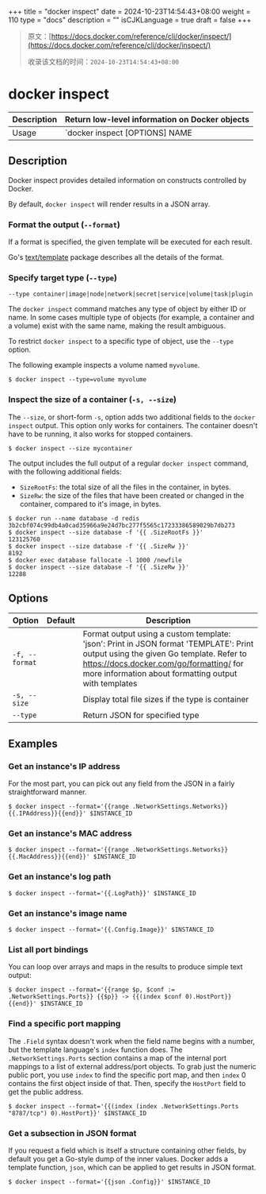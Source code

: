 +++
title = "docker inspect"
date = 2024-10-23T14:54:43+08:00
weight = 110
type = "docs"
description = ""
isCJKLanguage = true
draft = false
+++

> 原文：[https://docs.docker.com/reference/cli/docker/inspect/](https://docs.docker.com/reference/cli/docker/inspect/)
>
> 收录该文档的时间：`2024-10-23T14:54:43+08:00`

# docker inspect

| Description | Return low-level information on Docker objects  |
| :---------- | ----------------------------------------------- |
| Usage       | `docker inspect [OPTIONS] NAME|ID [NAME|ID...]` |

## Description

Docker inspect provides detailed information on constructs controlled by Docker.

By default, `docker inspect` will render results in a JSON array.

### Format the output (`--format`)

If a format is specified, the given template will be executed for each result.

Go's [text/template](https://pkg.go.dev/text/template) package describes all the details of the format.

### Specify target type (`--type`)

```
--type container|image|node|network|secret|service|volume|task|plugin
```

The `docker inspect` command matches any type of object by either ID or name. In some cases multiple type of objects (for example, a container and a volume) exist with the same name, making the result ambiguous.

To restrict `docker inspect` to a specific type of object, use the `--type` option.

The following example inspects a volume named `myvolume`.



```console
$ docker inspect --type=volume myvolume
```

### Inspect the size of a container (`-s, --size`)

The `--size`, or short-form `-s`, option adds two additional fields to the `docker inspect` output. This option only works for containers. The container doesn't have to be running, it also works for stopped containers.



```console
$ docker inspect --size mycontainer
```

The output includes the full output of a regular `docker inspect` command, with the following additional fields:

- `SizeRootFs`: the total size of all the files in the container, in bytes.
- `SizeRw`: the size of the files that have been created or changed in the container, compared to it's image, in bytes.



```console
$ docker run --name database -d redis
3b2cbf074c99db4a0cad35966a9e24d7bc277f5565c17233386589029b7db273
$ docker inspect --size database -f '{{ .SizeRootFs }}'
123125760
$ docker inspect --size database -f '{{ .SizeRw }}'
8192
$ docker exec database fallocate -l 1000 /newfile
$ docker inspect --size database -f '{{ .SizeRw }}'
12288
```

## Options

| Option         | Default | Description                                                  |
| -------------- | ------- | ------------------------------------------------------------ |
| `-f, --format` |         | Format output using a custom template: 'json': Print in JSON format 'TEMPLATE': Print output using the given Go template. Refer to https://docs.docker.com/go/formatting/ for more information about formatting output with templates |
| `-s, --size`   |         | Display total file sizes if the type is container            |
| `--type`       |         | Return JSON for specified type                               |

## Examples

### Get an instance's IP address

For the most part, you can pick out any field from the JSON in a fairly straightforward manner.



```console
$ docker inspect --format='{{range .NetworkSettings.Networks}}{{.IPAddress}}{{end}}' $INSTANCE_ID
```

### Get an instance's MAC address



```console
$ docker inspect --format='{{range .NetworkSettings.Networks}}{{.MacAddress}}{{end}}' $INSTANCE_ID
```

### Get an instance's log path



```console
$ docker inspect --format='{{.LogPath}}' $INSTANCE_ID
```

### Get an instance's image name



```console
$ docker inspect --format='{{.Config.Image}}' $INSTANCE_ID
```

### List all port bindings

You can loop over arrays and maps in the results to produce simple text output:



```console
$ docker inspect --format='{{range $p, $conf := .NetworkSettings.Ports}} {{$p}} -> {{(index $conf 0).HostPort}} {{end}}' $INSTANCE_ID
```

### Find a specific port mapping

The `.Field` syntax doesn't work when the field name begins with a number, but the template language's `index` function does. The `.NetworkSettings.Ports` section contains a map of the internal port mappings to a list of external address/port objects. To grab just the numeric public port, you use `index` to find the specific port map, and then `index` 0 contains the first object inside of that. Then, specify the `HostPort` field to get the public address.



```console
$ docker inspect --format='{{(index (index .NetworkSettings.Ports "8787/tcp") 0).HostPort}}' $INSTANCE_ID
```

### Get a subsection in JSON format

If you request a field which is itself a structure containing other fields, by default you get a Go-style dump of the inner values. Docker adds a template function, `json`, which can be applied to get results in JSON format.



```console
$ docker inspect --format='{{json .Config}}' $INSTANCE_ID
```
